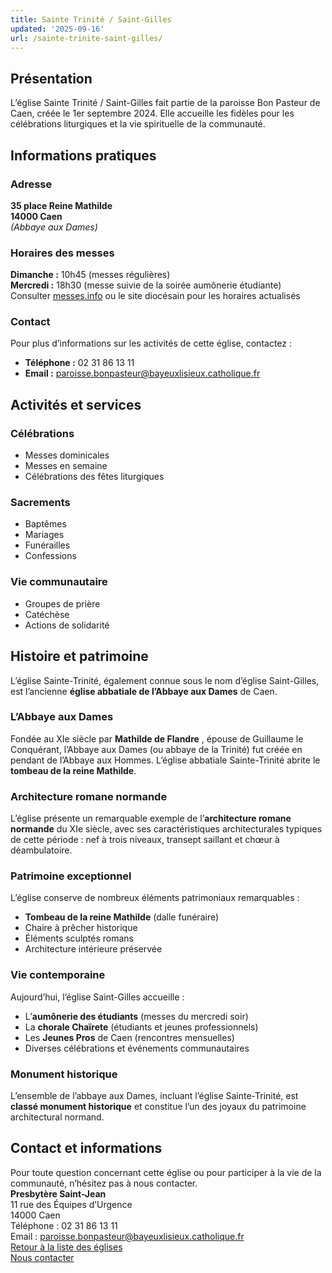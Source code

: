 ```yaml
---
title: Sainte Trinité / Saint-Gilles
updated: '2025-09-16'
url: /sainte-trinite-saint-gilles/
---
```


## Présentation

L’église Sainte Trinité / Saint-Gilles fait partie de la paroisse Bon Pasteur de Caen, créée le 1er septembre 2024. Elle accueille les fidèles pour les célébrations liturgiques et la vie spirituelle de la communauté.

## Informations pratiques

### Adresse

**35 place Reine Mathilde**  
**14000 Caen**  
_(Abbaye aux Dames)_

### Horaires des messes

**Dimanche :** 10h45 (messes régulières)  
**Mercredi :** 18h30 (messe suivie de la soirée aumônerie étudiante)  
Consulter [messes.info](https://messes.info) ou le site diocésain pour les horaires actualisés

### Contact

Pour plus d’informations sur les activités de cette église, contactez :

  * **Téléphone :** 02 31 86 13 11
  * **Email :** paroisse.bonpasteur@bayeuxlisieux.catholique.fr

## Activités et services

### Célébrations

  * Messes dominicales
  * Messes en semaine
  * Célébrations des fêtes liturgiques

### Sacrements

  * Baptêmes
  * Mariages
  * Funérailles
  * Confessions

### Vie communautaire

  * Groupes de prière
  * Catéchèse
  * Actions de solidarité

## Histoire et patrimoine

L’église Sainte-Trinité, également connue sous le nom d’église Saint-Gilles, est l’ancienne **église abbatiale de l’Abbaye aux Dames** de Caen.

### L’Abbaye aux Dames

Fondée au XIe siècle par **Mathilde de Flandre** , épouse de Guillaume le Conquérant, l’Abbaye aux Dames (ou abbaye de la Trinité) fut créée en pendant de l’Abbaye aux Hommes. L’église abbatiale Sainte-Trinité abrite le **tombeau de la reine Mathilde**.

### Architecture romane normande

L’église présente un remarquable exemple de l’**architecture romane normande** du XIe siècle, avec ses caractéristiques architecturales typiques de cette période : nef à trois niveaux, transept saillant et chœur à déambulatoire.

### Patrimoine exceptionnel

L’église conserve de nombreux éléments patrimoniaux remarquables :

  * **Tombeau de la reine Mathilde** (dalle funéraire)
  * Chaire à prêcher historique
  * Éléments sculptés romans
  * Architecture intérieure préservée

### Vie contemporaine

Aujourd’hui, l’église Saint-Gilles accueille :

  * L’**aumônerie des étudiants** (messes du mercredi soir)
  * La **chorale Chaïrete** (étudiants et jeunes professionnels)
  * Les **Jeunes Pros** de Caen (rencontres mensuelles)
  * Diverses célébrations et événements communautaires

### Monument historique

L’ensemble de l’abbaye aux Dames, incluant l’église Sainte-Trinité, est **classé monument historique** et constitue l’un des joyaux du patrimoine architectural normand.

## Contact et informations

Pour toute question concernant cette église ou pour participer à la vie de la communauté, n’hésitez pas à nous contacter.  
**Presbytère Saint-Jean**  
11 rue des Équipes d’Urgence  
14000 Caen  
Téléphone : 02 31 86 13 11  
Email : paroisse.bonpasteur@bayeuxlisieux.catholique.fr  
[Retour à la liste des églises](/Les-églises)  
[Nous contacter](/infos/contact)